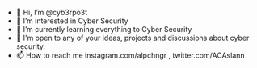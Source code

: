 - 👋 Hi, I’m @cyb3rpo3t
- 👀 I’m interested in Cyber Security
- 🌱 I’m currently learning everything to Cyber Security
- 💞️ I'm open to any of your ideas, projects and discussions about cyber security.
- 📫 How to reach me instagram.com/alpchngr , twitter.com/ACAslann

<!---
cyb3rpo3t/cyb3rpo3t is a ✨ special ✨ repository because its `README.md` (this file) appears on your GitHub profile.
You can click the Preview link to take a look at your changes.
--->
